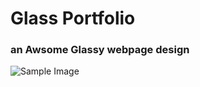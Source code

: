 # Glass Portfolio

### an Awsome Glassy webpage design

<img src="./images/Screenshot(48).png" alt = "Sample Image">
